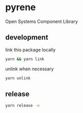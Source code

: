 # pyrene
Open Systems Component Library

## development
link this package locally
```bash
yarn && yarn link
```

unlink when necessary
```bash
yarn unlink
```

## release
```bash
yarn release -n
```
